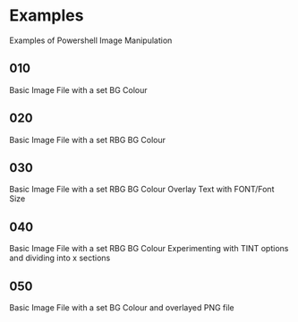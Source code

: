 # Examples
Examples of Powershell Image Manipulation

010
---

Basic Image File with a set BG Colour

020
---

Basic Image File with a set RBG BG Colour

030
---

Basic Image File with a set RBG BG Colour
  Overlay Text with FONT/Font Size

040
---

Basic Image File with a set RBG BG Colour
  Experimenting with TINT options and dividing into x sections
  
050
---

Basic Image File with a set BG Colour and overlayed PNG file
